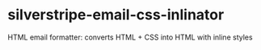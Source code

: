 silverstripe-email-css-inlinator
================================

HTML email formatter: converts HTML + CSS into HTML with inline styles
